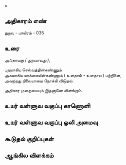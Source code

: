 உ


## அதிகாரம் எண்

துறவு - பாயிரம் - 035

## உரை

அஃதாவது _( துறவாவது )_,  

புறமாகிய செல்வத்தின்கண்ணும்  
அகமாகிய யாக்கையின்கண்ணும் ( உளதாம் - உளதாய ) பற்றினை,  
அவற்றது நிலையாமை நோக்கி விடுதல்.  

அதிகார முறைமையும் இதனானே விளங்கும்.


## உயர் வள்ளுவ வகுப்பு காணொளி


## உயர் வள்ளுவ வகுப்பு ஒலி அமைவு 


## கூடுதல் குறிப்புகள்


## ஆங்கில விளக்கம்

